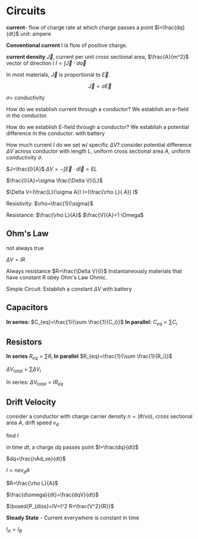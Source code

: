 
# Circuits

**current**- flow of charge
rate at which charge passes a point 
$I=\frac{dq}{dt}$
unit: ampere

**Conventional current** I is flow of positive charge.

**current density** $\vec J$, current per unit cross sectional area, $\frac{A}{m^2}$ vector of direction I
$I=\int \vec J \cdot d \vec a$

In most materials, $\vec J$ is proportional to $\vec E$.

$$\vec J=\sigma \vec E$$

$\sigma=$ conductivity

How do we establish current through a conductor?
We establish an e-field in the conductor.

How do we establish E-field through a conductor?
We establish a potential difference in the conductor.
with battery

How much current I do we set w/ specific $\Delta V$?
consider potential difference $\Delta V$ across conductor with length $L$, uniform cross sectional area $A$, uniform conductivity $\sigma$.

$J=\frac{I}{A}$
$\Delta V=-\int \vec E \cdot d \vec l=EL$

$\frac{I}{A}=\sigma \frac{\Delta V}{L}$

$\Delta V=(\frac{L}{\sigma A}) I=(\frac{\rho L}{ A}) I$

Resistivity: $\rho=\frac{1}{\sigma}$

Resistance: $\frac{\rho L}{A}$
$\frac{V}{A}=1 \Omega$

## Ohm's Law

not always true

$\Delta V = IR$

Always resistance $R=\frac{\Delta V}{I}$ Instantaneously
materials that have constant R obey Ohm's Law Ohmic.

Simple Circuit: Establish a constant $\Delta V$ with battery

## Capacitors

**In series:** $C_{eq}=\frac{1}{\sum \frac{1}{C_i}}$
**In parallel:** $C_{eq}=\sum C_i$

## Resistors

**In series** $R_{eq}=\sum R_i$
**In parallel** $R_{eq}=\frac{1}{\sum \frac{1}{R_i}}$

$\Delta V_{total}=\sum \Delta V_i$

In series: $\Delta V_{total}=IR_{eq}$

## Drift Velocity

consider a conductor with charge carrier density $n =(\#/vo)$, cross sectional area $A$, drift speed $v_d$ 

find $I$

in time $dt$, a charge $dq$ passes point 
$I=\frac{dq}{dt}$


$dq=\frac{nAd_xe}{dt}$

$I=nev_dA$


$R=\frac{\rho L}{A}$

$\frac{d\omega}{dt}=\frac{dqV}{dt}$

$\boxed{P_{diss}=IV=I^2 R=\frac{V^2}{R}}$


**Steady State** - Current everywhere is constant in time

$I_A=I_B$